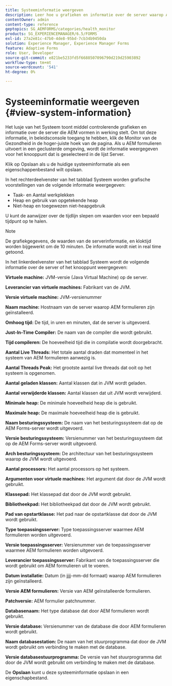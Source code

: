 ```yaml
---
title: Systeeminformatie weergeven
description: Leer hoe u grafieken en informatie over de server waarop AEM formulieren worden uitgevoerd, kunt bekijken.
contentOwner: admin
content-type: reference
geptopics: SG_AEMFORMS/categories/health_monitor
products: SG_EXPERIENCEMANAGER/6.5/FORMS
exl-id: 27a2e81c-47b0-4de8-95bd-7cb34b9450da
solution: Experience Manager, Experience Manager Forms
feature: Adaptive Forms
role: User, Developer
source-git-commit: e821be5233fd5f6688507096790d219d25903892
workflow-type: tm+mt
source-wordcount: '541'
ht-degree: 0%

---
```


# Systeeminformatie weergeven {#view-system-information}

Het lusje van het Systeem toont middel controlerende grafieken en informatie over de server die AEM vormen in werking stelt. Om tot deze informatie, in beleidsconsole toegang te hebben, klik de Monitor van de Gezondheid in de hoger-juiste hoek van de pagina. Als u AEM formulieren uitvoert in een geclusterde omgeving, wordt de informatie weergegeven voor het knooppunt dat is geselecteerd in de lijst Server.

Klik op Opslaan als u de huidige systeeminformatie als een eigenschappenbestand wilt opslaan.

In het rechterdeelvenster van het tabblad Systeem worden grafische voorstellingen van de volgende informatie weergegeven:

* Taak- en Aantal werkplekken
* Heap en gebruik van opgetekende heap
* Niet-heap en toegewezen niet-heapgebruik

U kunt de aanwijzer over de tijdlijn slepen om waarden voor een bepaald tijdpunt op te halen.

>[!NOTE]
>
>De grafiekgegevens, de waarden van de serverinformatie, en kloktijd worden bijgewerkt om de 10 minuten. De informatie wordt niet in real time getoond.

In het linkerdeelvenster van het tabblad Systeem wordt de volgende informatie over de server of het knooppunt weergegeven:

**Virtuele machine:** JVM-versie (Java Virtual Machine) op de server.

**Leverancier van virtuele machines:** Fabrikant van de JVM.

**Versie virtuele machine:** JVM-versienummer

**Naam machine:** Hostnaam van de server waarop AEM formulieren zijn geïnstalleerd.

**Omhoog tijd:** De tijd, in uren en minuten, dat de server is uitgevoerd.

**Just-In-Time Compiler:** De naam van de compiler die wordt gebruikt.

**Tijd compileren:** De hoeveelheid tijd die in compilatie wordt doorgebracht.

**Aantal Live Threads:** Het totale aantal draden dat momenteel in het systeem van AEM formulieren aanwezig is.

**Aantal Threads Peak:** Het grootste aantal live threads dat ooit op het systeem is opgenomen.

**Aantal geladen klassen:** Aantal klassen dat in JVM wordt geladen.

**Aantal verwijderde klassen:** Aantal klassen dat uit JVM wordt verwijderd.

**Minimale heap:** De minimale hoeveelheid heap die is gebruikt.

**Maximale heap:** De maximale hoeveelheid heap die is gebruikt.

**Naam besturingssysteem:** De naam van het besturingssysteem dat op de AEM Forms-server wordt uitgevoerd.

**Versie besturingssysteem:** Versienummer van het besturingssysteem dat op de AEM Forms-server wordt uitgevoerd.

**Arch besturingssysteem:** De architectuur van het besturingssysteem waarop de JVM wordt uitgevoerd.

**Aantal processors:** Het aantal processors op het systeem.

**Argumenten voor virtuele machines:** Het argument dat door de JVM wordt gebruikt.

**Klassepad:** Het klassepad dat door de JVM wordt gebruikt.

**Bibliotheekpad:** Het bibliotheekpad dat door de JVM wordt gebruikt.

**Pad van opstartklasse:** Het pad naar de opstartklasse dat door de JVM wordt gebruikt.

**Type toepassingsserver:** Type toepassingsserver waarmee AEM formulieren worden uitgevoerd.

**Versie toepassingsserver:** Versienummer van de toepassingsserver waarmee AEM formulieren worden uitgevoerd.

**Leverancier toepassingsserver:** Fabrikant van de toepassingsserver die wordt gebruikt om AEM formulieren uit te voeren.

**Datum installatie:** Datum (in jjjj-mm-dd formaat) waarop AEM formulieren zijn geïnstalleerd.

**Versie AEM formulieren:** Versie van AEM geïnstalleerde formulieren.

**Patchversie:** AEM formulier patchnummer.

**Databasenaam:** Het type database dat door AEM formulieren wordt gebruikt.

**Versie database:** Versienummer van de database die door AEM formulieren wordt gebruikt.

**Naam databasestation:** De naam van het stuurprogramma dat door de JVM wordt gebruikt om verbinding te maken met de database.

**Versie databasestuurprogramma:** De versie van het stuurprogramma dat door de JVM wordt gebruikt om verbinding te maken met de database.

De **Opslaan** kunt u deze systeeminformatie opslaan in een eigenschapbestand.
